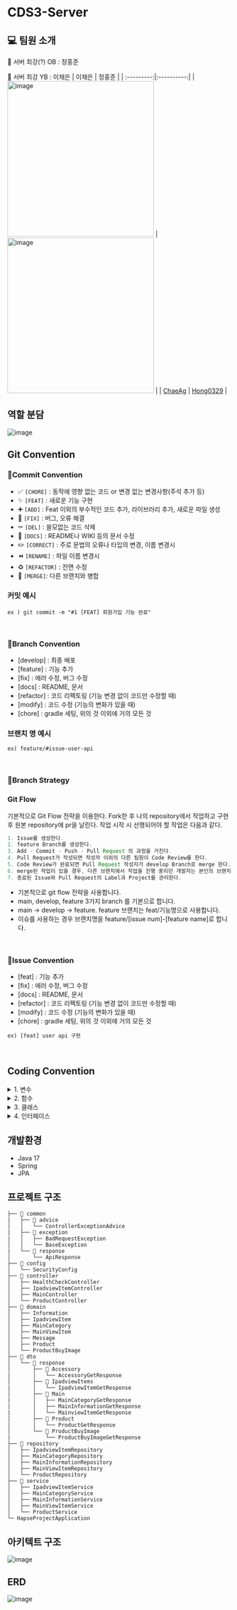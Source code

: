 # CDS3-Server

## 💻 팀원 소개
💙 서버 최강(?) OB : 정홍준

🐸 서버 최강 YB : 이채은
| 이채은 | 정홍준 |
| :---------:|:----------:|
|<img width="330" height="350" alt="image" src="https://avatars.githubusercontent.com/u/109871579?v=4"> | <img width="330" height="350" alt="image" src="https://github.com/Team-Puzzling/Puzzling_Server/assets/68415644/51bde41d-f223-44bc-b84b-fe47bb09fdde"> | 
| [ChaeAg](https://github.com/ChaeAg) | [Hong0329](https://github.com/Hong0329) |
<br>

## 역할 분담
![image](https://github.com/DO-SOPT-CDS-SEMINAR/Apple-Server/assets/97835512/a23f516e-f87f-4048-80ee-f0dbdf64a309)


## Git Convention

### 🔹Commit Convention
 - ✅ `[CHORE]` : 동작에 영향 없는 코드 or 변경 없는 변경사항(주석 추가 등)
- ✨ `[FEAT]` : 새로운 기능 구현
- ➕ `[ADD]` : Feat 이외의 부수적인 코드 추가, 라이브러리 추가, 새로운 파일 생성
- 🔨 `[FIX]` : 버그, 오류 해결
- ⚰️ `[DEL]` : 쓸모없는 코드 삭제
- 📝 `[DOCS]` : README나 WIKI 등의 문서 수정
- ✏️ `[CORRECT]` : 주로 문법의 오류나 타입의 변경, 이름 변경시
- ⏪️ `[RENAME]` : 파일 이름 변경시
- ♻️ `[REFACTOR]` : 전면 수정
- 🔀 `[MERGE]`: 다른 브랜치와 병합

### 커밋 예시

`ex ) git commit -m "#1 [FEAT] 회원가입 기능 완료"`

<br>

### 🔹Branch Convention

- [develop] : 최종 배포
- [feature] : 기능 추가
- [fix] : 에러 수정, 버그 수정
- [docs] : README, 문서
- [refactor] : 코드 리펙토링 (기능 변경 없이 코드만 수정할 때)
- [modify] : 코드 수정 (기능의 변화가 있을 때)
- [chore] : gradle 세팅, 위의 것 이외에 거의 모든 것

### 브랜치 명 예시

`ex) feature/#issue-user-api`

<br>

### 🔹Branch Strategy
### Git Flow

기본적으로 Git Flow 전략을 이용한다. Fork한 후 나의 repository에서 작업하고 구현 후 원본 repository에 pr을 날린다. 작업 시작 시 선행되어야 할 작업은 다음과 같다.

```java
1. Issue를 생성한다.
2. feature Branch를 생성한다.
3. Add - Commit - Push - Pull Request 의 과정을 거친다.
4. Pull Request가 작성되면 작성자 이외의 다른 팀원이 Code Review를 한다.
5. Code Review가 완료되면 Pull Request 작성자가 develop Branch로 merge 한다.
6. merge된 작업이 있을 경우, 다른 브랜치에서 작업을 진행 중이던 개발자는 본인의 브랜치로 merge된 작업을 Pull 받아온다.
7. 종료된 Issue와 Pull Request의 Label과 Project를 관리한다.
```

- 기본적으로 git flow 전략을 사용합니다.
- main, develop, feature 3가지 branch 를 기본으로 합니다.
- main → develop → feature. feature 브랜치는 feat/기능명으로 사용합니다.
- 이슈를 사용하는 경우 브랜치명을 feature/[issue num]-[feature name]로 합니다.

<br>


### 🔹Issue Convention
- [feat] : 기능 추가
- [fix] : 에러 수정, 버그 수정
- [docs] : README, 문서
- [refactor] : 코드 리펙토링 (기능 변경 없이 코드만 수정할 때)
- [modify] : 코드 수정 (기능의 변화가 있을 때)
- [chore] : gradle 세팅, 위의 것 이외에 거의 모든 것

`ex) [feat] user api 구현`

<br>

## Coding Convention


 <details>  <summary>1. 변수</summary>  
 <div markdown="1"> 
 <br>
     1-1. camelCase 형식을 사용합니다.<br><br>
     1-2. 이름은 짧지만 의미 있어야 합니다.(사용 의도를 누구나 알아낼 수 있도록!)<br><br>
     1-3. ENUM이나 상수는 대문자로 표기합니다.<br><br>
 </div>  </details>

 <details>  <summary>2. 함수</summary>  
 <div markdown="1"> 
 <br>
 2-1. 함수의 이름은 동사여야 하며, camelCase 형식을 사용합니다. <br><br>
     2-2. 객체 이름을 함수 이름에 중복적으로 사용하지 않습니다.<br><br>
     </div>  </details>

 <details>  <summary>3. 클래스 </summary>  
 <div markdown="1"> 
 <br>
 클래스 이름은 명사이어야 하며 Pascal Case를 사용합니다.
     </div>  </details>

 <details>  <summary>4. 인터페이스 </summary>  
 <div markdown="1"> 
 <br>
 클래스와 같은 규칙을 사용합니다.
     </div>  </details>


## 개발환경
- Java 17
- Spring
- JPA

## 프로젝트 구조
  ```
├── 📂 common
|   ├── 📂 advice
│   │   └── ControllerExceptionAdvice
|   ├── 📂 exception
|   │   ├── BadRequestException
│   │   └── BaseException
|   └── 📂 response
│       └── ApiResponse
├── 📂 config
│   └── SecurityConfig
├── 📂 controller
│   ├── HealthCheckController
│   ├── IpadviewItemController
│   ├── MainController
│   └── ProductController
├── 📂 domain
│   ├── Information
│   ├── IpadviewItem
│   ├── MainCategory
│   ├── MainViewItem
│   ├── Message
│   ├── Product
│   └── ProductBuyImage
├── 📂 dto
│   └── 📂 response
│       ├── 📂 Accessory
|       │   └── AccessoryGetResponse
│       ├── 📂 IpadviewItems
|       │   └── IpadviewItemGetResponse
│       ├── 📂 Main
|       │   ├── MainCategoryGetResponse
|       │   ├── MainInformationGetResponse
|       │   └── MainviewItemGetResponse
│       ├── 📂 Product
|       │   └── ProductGetResponse
│       └── 📂 ProductBuyImage
|           └── ProductBuyImageGetResponse
├── 📂 repository
│   ├── IpadviewItemRepository
│   ├── MainCategoryRepository
│   ├── MainInformationRepository
│   ├── MainViewItemRepository
│   └── ProductRepository
├── 📂 service
│   ├── IpadviewItemService
│   ├── MainCategoryService
│   ├── MainInformationService
│   ├── MainViewItemService
│   └── ProductService
└─ HapseProjectApplication
  ```

## 아키텍트 구조
![image](https://github.com/DO-SOPT-CDS-SEMINAR/Apple-Server/assets/97835512/ae64ad9a-0a72-4fc0-885d-68fa6c671c50)


## ERD
![image](https://github.com/DO-SOPT-CDS-SEMINAR/Apple-Server/assets/97835512/7b5aa93e-b978-4cf2-9803-56abcbfa2d40)



